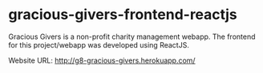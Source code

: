 # gracious-givers-frontend-reactjs
Gracious Givers is a non-profit charity management webapp. The frontend for this project/webapp was developed using ReactJS.

Website URL: <http://g8-gracious-givers.herokuapp.com/>
